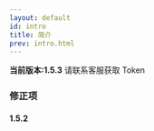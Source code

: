 ```yaml
---
layout: default
id: intro
title: 简介
prev: intro.html
---
```


**当前版本:1.5.3** 
请联系客服获取 Token

### 修正项

#### 1.5.2
